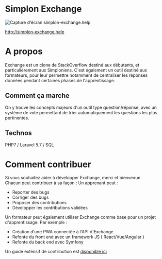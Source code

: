 # Simplon Exchange
![Capture d'écran simplon-exchange.help](https://gitlab.com/simplon-roanne/exchange/raw/master/screenshot.jpg)

http://simplon-exchange.help

# A propos

Exchange est un clone de StackOverflow destiné aux débutants, et particulièrement aux Simploniens.
C'est également un outil destiné aux formateurs, pour leur permettre notamment de centraliser les réponses données pendant certaines phases de l'apprentissage.

## Comment ça marche
On y trouve les concepts majeurs d'un outil type question/réponse, avec un système de vote permettant de trier automatiquement les questions les plus pertinentes.

## Technos

PHP7 / Laravel 5.7 / SQL

# Comment contribuer 

Si vous souhaitez aider à développer Exchange, merci et bienvenue. Chacun peut contribuer à sa façon :
Un apprenant peut :
- Reporter des bugs
- Corriger des bugs
- Proposer des contributions
- Développer les contributions validées

Un formateur peut également utiliser Exchange comme base pour un projet d'apprentissage. Par exemple :
- Création d'une PWA connectée à l'API d'Exchange
- Refonte du front end avec un framework JS ( React/Vue/Angular )
- Refonte du back end avec Symfony

Un guide extensif de contribution est [disponible ici](https://gitlab.com/simplon-roanne/exchange/blob/master/CONTRIBUTING.md)